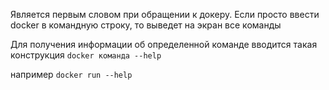 
Является первым словом при обращении к докеру.
Если просто ввести docker в командную строку, то выведет на экран все команды

Для получения информации об определенной команде вводится такая конструкция
```docker команда --help``` 

например 
```docker run --help```
